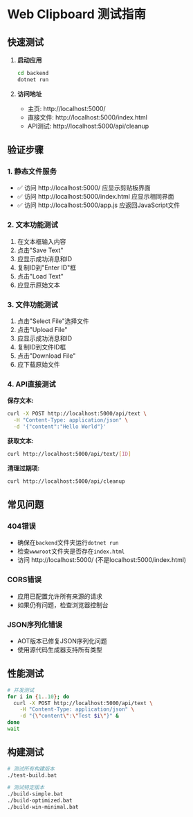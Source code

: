 # Web Clipboard 测试指南

## 快速测试

1. **启动应用**
   ```bash
   cd backend
   dotnet run
   ```
   
2. **访问地址**
   - 主页: http://localhost:5000/
   - 直接文件: http://localhost:5000/index.html
   - API测试: http://localhost:5000/api/cleanup

## 验证步骤

### 1. 静态文件服务
- ✅ 访问 http://localhost:5000/ 应显示剪贴板界面
- ✅ 访问 http://localhost:5000/index.html 应显示相同界面
- ✅ 访问 http://localhost:5000/app.js 应返回JavaScript文件

### 2. 文本功能测试
1. 在文本框输入内容
2. 点击"Save Text"
3. 应显示成功消息和ID
4. 复制ID到"Enter ID"框
5. 点击"Load Text"
6. 应显示原始文本

### 3. 文件功能测试
1. 点击"Select File"选择文件
2. 点击"Upload File"
3. 应显示成功消息和ID
4. 复制ID到文件ID框
5. 点击"Download File"
6. 应下载原始文件

### 4. API直接测试

**保存文本:**
```bash
curl -X POST http://localhost:5000/api/text \
  -H "Content-Type: application/json" \
  -d '{"content":"Hello World"}'
```

**获取文本:**
```bash
curl http://localhost:5000/api/text/[ID]
```

**清理过期项:**
```bash
curl http://localhost:5000/api/cleanup
```

## 常见问题

### 404错误
- 确保在`backend`文件夹运行`dotnet run`
- 检查`wwwroot`文件夹是否存在`index.html`
- 访问 http://localhost:5000/ (不是localhost:5000/index.html)

### CORS错误
- 应用已配置允许所有来源的请求
- 如果仍有问题，检查浏览器控制台

### JSON序列化错误
- AOT版本已修复JSON序列化问题
- 使用源代码生成器支持所有类型

## 性能测试

```bash
# 并发测试
for i in {1..10}; do
  curl -X POST http://localhost:5000/api/text \
    -H "Content-Type: application/json" \
    -d "{\"content\":\"Test $i\"}" &
done
wait
```

## 构建测试

```bash
# 测试所有构建版本
./test-build.bat

# 测试特定版本
./build-simple.bat
./build-optimized.bat  
./build-win-minimal.bat
```